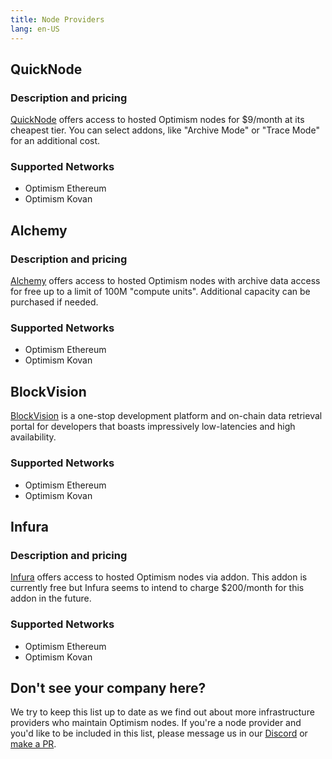 ```yaml
---
title: Node Providers
lang: en-US
---
```


## QuickNode

### Description and pricing

[QuickNode](https://www.quicknode.com/) offers access to hosted Optimism nodes for $9/month at its cheapest tier.
You can select addons, like "Archive Mode" or "Trace Mode" for an additional cost.

### Supported Networks

- Optimism Ethereum
- Optimism Kovan

## Alchemy

### Description and pricing

[Alchemy](https://www.alchemy.com/) offers access to hosted Optimism nodes with archive data access for free up to a limit of 100M "compute units".
Additional capacity can be purchased if needed.

### Supported Networks

- Optimism Ethereum
- Optimism Kovan

## BlockVision

[BlockVision](https://blockvision.org/) is a one-stop development platform and on-chain data retrieval portal for developers that boasts impressively low-latencies and high availability.

### Supported Networks

- Optimism Ethereum
- Optimism Kovan

## Infura

### Description and pricing

[Infura](https://infura.io) offers access to hosted Optimism nodes via addon.
This addon is currently free but Infura seems to intend to charge $200/month for this addon in the future.

### Supported Networks

- Optimism Ethereum
- Optimism Kovan

## Don't see your company here?

We try to keep this list up to date as we find out about more infrastructure providers who maintain Optimism nodes.
If you're a node provider and you'd like to be included in this list, please message us in our [Discord](https://discord.optimism.io) or [make a PR](https://github.com/ethereum-optimism/community-hub/pulls). 
